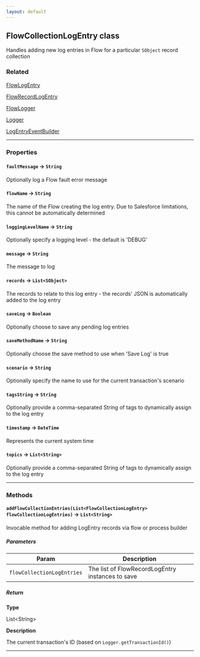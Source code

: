 ```yaml
---
layout: default
---
```


## FlowCollectionLogEntry class

Handles adding new log entries in Flow for a particular `SObject` record collection

### Related

[FlowLogEntry](FlowLogEntry)

[FlowRecordLogEntry](FlowRecordLogEntry)

[FlowLogger](FlowLogger)

[Logger](Logger)

[LogEntryEventBuilder](LogEntryEventBuilder)

---

### Properties

#### `faultMessage` → `String`

Optionally log a Flow fault error message

#### `flowName` → `String`

The name of the Flow creating the log entry. Due to Salesforce limitations, this cannot be automatically determined

#### `loggingLevelName` → `String`

Optionally specify a logging level - the default is &apos;DEBUG&apos;

#### `message` → `String`

The message to log

#### `records` → `List<SObject>`

The records to relate to this log entry - the records&apos; JSON is automatically added to the log entry

#### `saveLog` → `Boolean`

Optionally choose to save any pending log entries

#### `saveMethodName` → `String`

Optionally choose the save method to use when &apos;Save Log&apos; is true

#### `scenario` → `String`

Optionally specify the name to use for the current transaction&apos;s scenario

#### `tagsString` → `String`

Optionally provide a comma-separated String of tags to dynamically assign to the log entry

#### `timestamp` → `DateTime`

Represents the current system time

#### `topics` → `List<String>`

Optionally provide a comma-separated String of tags to dynamically assign to the log entry

---

### Methods

#### `addFlowCollectionEntries(List<FlowCollectionLogEntry> flowCollectionLogEntries)` → `List<String>`

Invocable method for adding LogEntry records via flow or process builder

##### Parameters

| Param                      | Description                                      |
| -------------------------- | ------------------------------------------------ |
| `flowCollectionLogEntries` | The list of FlowRecordLogEntry instances to save |

##### Return

**Type**

List&lt;String&gt;

**Description**

The current transaction&apos;s ID (based on `Logger.getTransactionId()`)

---
